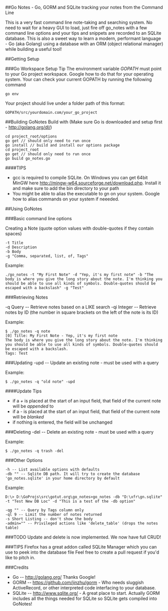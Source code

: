 ##Go Notes - Go, GORM and SQLite tracking your notes from the Command Line

This is a very fast command line note-taking and searching system.
No need to wait for a heavy GUI to load, just fire off go_notes with a few command line options and your tips and snippets are recorded to an SQLite database. This is also a sweet way to learn a modern, performant language - Go (aka Golang) using a database with an ORM (object relational manager) while building a useful tool!

##Getting Setup

###Go Workspace Setup Tip
The environment variable *GOPATH* must point to your Go project workspace. Google how to do that for your operating system.
Your can check your current GOPATH by running the following command
```
go env
```

Your project should live under a folder path of this format:
```
GOPATH/src/yourdomain.com/your_go_project
```

##Building GoNotes
Build with (Make sure Go is downloaded and setup first - http://golang.org/dl/)

```
cd project_root/options
go get // should only need to run once
go install // build and install our options package
cd project_root
go get // should only need to run once
go build go_notes.go
```

####TIPS
* gcc is required to compile SQLite. On Windows you can get 64bit MinGW here http://mingw-w64.sourceforge.net/download.php. Install it and make sure to add the bin directory to your path
* You might be able to alias the executable to gn on your system. Google how to alias commands on your system if neeeded.

##Using GoNotes

###Basic command line options

Creating a Note (quote option values with double-quotes if they contain spaces)

    -t Title
    -d Description
    -b Body
    -g "Comma, separated, list, of, Tags"

Example:
```
./go_notes -t "My First Note" -d "Yep, it's my first note" -b "The body is where you give the long story about the note. I'm thinking you should be able to use all kinds of symbols. Double-quotes should be escaped with a backslash" -g "Test"
```

###Retrieving Notes

-q Query -- Retrieve notes based on a LIKE search
-qi Integer -- Retrieve notes by ID (the number in square brackets on the left of the note is its ID)

Example:

```
$ ./go_notes -q note
[0] Title: My First Note - Yep, it's my first note
The body is where you give the long story about the note. I'm thinking you should be able to use all kinds of symbols. Double-quotes should be escaped with a backslash.
Tags: Test
```

###Updating
-upd -- Update an existing note - must be used with a query

Example:

```
$ ./go_notes -q "old note" -upd
```
####Update Tips
* if a _+_ is placed at the start of an input field, that field of the current note will be _appended_ to
* if a _-_ is placed at the start of an input field, that field of the current note will be _blanked_
* if nothing is entered, the field will be unchanged

###Deleting
-del -- Delete an existing note - must be used with a query

Example:

```
$ ./go_notes -q trash -del
```

###Other Options
    
    -h -- List available options with defaults
    -db "" -- Sqlite DB path. It will try to create the database 'go_notes.sqlite' in your home directory by default

Example:

```
D:\> D:\GoProjs\src\gotut.org\go_notes>go_notes -db "D:\xfr\gn.sqlite" -t "Test New DB Loc" -d "This is a test of the -db option"
```
    -qg "" -- Query by Tags column only
    -ql 9 -- Limit the number of notes returned
    -s Short Listing -- don't show the body
    -admin="" -- Privileged actions like 'delete_table' (drops the notes table)
###TODO
Update and delete is now implemented. We now have full CRUD!

###TIPS
Firefox has a great addon called SQLite Manager which you can use to peek into the database file
Feel free to create a pull request if you'd like to pitch in.

###Credits
- Go -- http://golang.org/  Thanks Google!
- GORM -- https://github.com/jinzhu/gorm  - Who needs sluggish ActiveRecord, or other interpreted code interfacing to your database.
- SQLite -- http://www.sqlite.org/ - A great place to start. Actually GORM includes all the things needed for SQLite so SQLite gets compiled into GoNotes!
